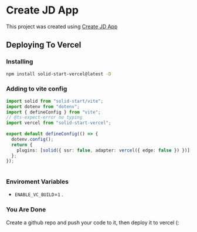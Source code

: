 # Create JD App

This project was created using [Create JD App](https://github.com/OrJDev/create-jd-app)

## Deploying To Vercel

### Installing

```bash
npm install solid-start-vercel@latest -D
```

### Adding to vite config

```ts
import solid from "solid-start/vite";
import dotenv from "dotenv";
import { defineConfig } from "vite";
// @ts-expect-error no typing
import vercel from "solid-start-vercel";
  
export default defineConfig(() => {
  dotenv.config();
  return {
    plugins: [solid({ ssr: false, adapter: vercel({ edge: false }) })],
  };
});
  
```

### Enviroment Variables

- `ENABLE_VC_BUILD`=`1` .

### You Are Done

Create a github repo and push your code to it, then deploy it to vercel (:
